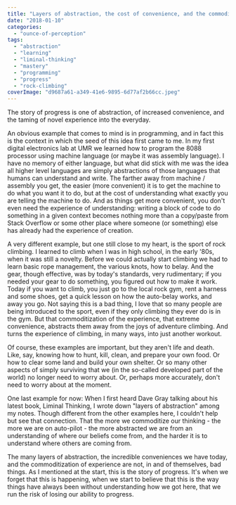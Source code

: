 ```yaml
---
title: "Layers of abstraction, the cost of convenience, and the commoditization of experience"
date: "2018-01-10"
categories: 
  - "ounce-of-perception"
tags: 
  - "abstraction"
  - "learning"
  - "liminal-thinking"
  - "mastery"
  - "programming"
  - "progress"
  - "rock-climbing"
coverImage: "d9687a61-a349-41e6-9895-6d77af2b66cc.jpeg"
---
```


The story of progress is one of abstraction, of increased convenience, and the taming of novel experience into the everyday.

An obvious example that comes to mind is in programming, and in fact this is the context in which the seed of this idea first came to me. In my first digital electronics lab at UMR we learned how to program the 8088 processor using machine language (or maybe it was assembly language). I have no memory of either language, but what did stick with me was the idea all higher level languages are simply abstractions of those languages that humans can understand and write. The farther away from machine / assembly you get, the easier (more convenient) it is to get the machine to do what you want it to do, but at the cost of understanding what exactly you are telling the machine to do. And as things get more convenient, you don't even need the experience of understanding: writing a block of code to do something in a given context becomes nothing more than a copy/paste from Stack Overflow or some other place where someone (or something) else has already had the experience of creation.

A very different example, but one still close to my heart, is the sport of rock climbing. I learned to climb when I was in high school, in the early '80s, when it was still a novelty. Before we could actually start climbing we had to learn basic rope management, the various knots, how to belay. And the gear, though effective, was by today's standards, very rudimentary; if you needed your gear to do something, you figured out how to make it work. Today if you want to climb, you just go to the local rock gym, rent a harness and some shoes, get a quick lesson on how the auto-belay works, and away you go. Not saying this is a bad thing, I love that so many people are being introduced to the sport, even if they only climbing they ever do is in the gym. But that commoditization of the experience, that extreme convenience, abstracts them away from the joys of adventure climbing. And turns the experience of climbing, in many ways, into just another workout.

Of course, these examples are important, but they aren't life and death. Like, say, knowing how to hunt, kill, clean, and prepare your own food. Or how to clear some land and build your own shelter. Or so many other aspects of simply surviving that we (in the so-called developed part of the world) no longer need to worry about. Or, perhaps more accurately, don't need to worry about at the moment.

One last example for now: When I first heard Dave Gray talking about his latest book, Liminal Thinking, I wrote down "layers of abstraction" among my notes. Though different from the other examples here, I couldn't help but see that connection. That the more we commoditize our thinking - the more we are on auto-pilot - the more abstracted we are from an understanding of where our beliefs come from, and the harder it is to understand where others are coming from.

The many layers of abstraction, the incredible conveniences we have today, and the commoditization of experience are not, in and of themselves, bad things. As I mentioned at the start, this is the story of progress. It's when we forget that this is happening, when we start to believe that this is the way things have always been without understanding how we got here, that we run the risk of losing our ability to progress.
